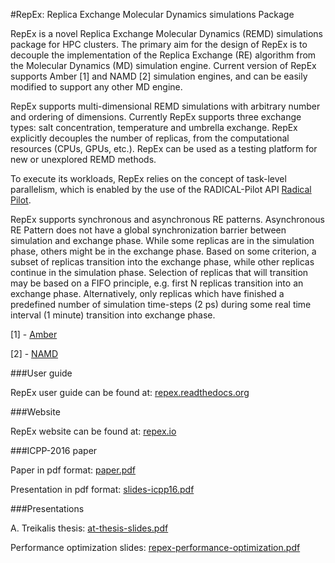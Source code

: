 #RepEx: Replica Exchange Molecular Dynamics simulations Package

RepEx is a novel Replica Exchange Molecular Dynamics (REMD)
simulations package for HPC clusters. The primary aim for the design of RepEx
is to decouple the implementation of the Replica Exchange (RE) algorithm from
the Molecular Dynamics (MD) simulation engine. Current version of RepEx supports Amber [1] and NAMD [2] simulation engines, and can be easily modified to support 
any other MD engine. 

RepEx supports multi-dimensional REMD simulations with arbitrary number and
ordering of dimensions. Currently RepEx supports three exchange types: salt
concentration, temperature and umbrella exchange. RepEx explicitly decouples the
number of replicas, from the computational resources (CPUs, GPUs, etc.). RepEx
can be used as a testing platform for new or unexplored REMD methods.

To execute its workloads, RepEx relies on the concept of task-level parallelism, which is enabled by the use of the RADICAL-Pilot API [Radical Pilot](http://radicalpilot.readthedocs.org/en/latest/).

RepEx supports synchronous and asynchronous RE patterns. Asynchronous RE
Pattern does not have a global synchronization barrier between simulation and
exchange phase. While some replicas are in the simulation phase, others might
be in the exchange phase. Based on some criterion, a subset of replicas
transition into the exchange phase, while other replicas continue in the
simulation phase. Selection of replicas that will transition may be based on a
FIFO principle, e.g. first N replicas transition into an exchange
phase. Alternatively, only replicas which have finished a predefined number of
simulation time-steps (2 ps) during some real time interval (1 minute)
transition into exchange phase.

[1] - [Amber](http://ambermd.org/)

[2] - [NAMD](http://www.ks.uiuc.edu/Research/namd/)

###User guide

RepEx user guide can be found at: [repex.readthedocs.org](http://repex.readthedocs.org/en/master/)

###Website

RepEx website can be found at: [repex.io](http://radical-cybertools.github.io/RepEx/)

###ICPP-2016 paper

Paper in pdf format: [paper.pdf](https://github.com/radical-cybertools/radical.repex/blob/devel/documents/icpp16/paper.pdf)

Presentation in pdf format: [slides-icpp16.pdf](https://github.com/radical-cybertools/radical.repex/blob/devel/documents/icpp16/slides-icpp16.pdf)

###Presentations

A. Treikalis thesis: [at-thesis-slides.pdf](https://github.com/radical-cybertools/radical.repex/blob/devel/documents/presentations/at-thesis-slides.pdf)

Performance optimization slides: [repex-performance-optimization.pdf](https://github.com/radical-cybertools/radical.repex/blob/devel/documents/presentations/repex-performance-optimization.pdf)